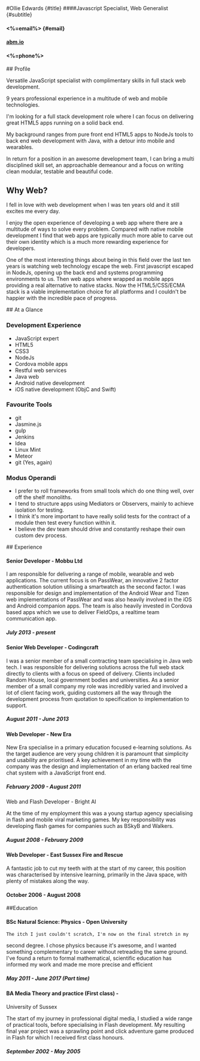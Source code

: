 <div class="row">
#Ollie Edwards {#title}
####Javascript Specialist, Web Generalist {#subtitle}

#### <%=email%> {#email}
#### [abm.io](http://www.abm.io)
#### <%=phone%>
</div>

<div class="row">
## Profile

Versatile JavaScript specialist with complimentary skills in full stack web
development.

9 years professional experience in a multitude of web and mobile technologies.

I'm looking for a full stack development role where I can focus on delivering great HTML5 apps running on a solid back end.

My background ranges from pure front end HTML5 apps to NodeJs tools to back end web
development with Java, with a detour into mobile and wearables.

In return for a position in an awesome development team, I can bring a multi disciplined
skill set, an approachable demeanour and a focus on writing clean modular,
testable and beautiful code.

## Why Web?

I fell in love with web development when I was ten years old and it still excites me every day.

I enjoy the open experience of developing a web app where there are a multitude of ways to solve every problem.
Compared with native mobile development I find that web apps are typically much more able to carve out their own identity
which is a much more rewarding experience for developers.

One of the most interesting things about being in this field over the last ten years is watching web technology escape the web.
First javascript escaped in NodeJs, opening up the back end and systems programming environments to us. Then web apps
where wrapped as mobile apps providing a real alternative to native stacks. Now the HTML5/CSS/ECMA stack is a viable
implementation choice for all platforms and I couldn't be happier with the incredible pace of progress.
</div>

<div class="row">
## At a Glance

### Development Experience
* JavaScript expert
* HTML5
* CSS3
* NodeJs
* Cordova mobile apps
* Restful web services
* Java web
* Android native development
* iOS native development (ObjC and Swift)

### Favourite Tools
* git
* Jasmine.js
* gulp
* Jenkins
* Idea
* Linux Mint
* Meteor
* git (Yes, again)

### Modus Operandi

* I prefer to roll frameworks from small tools which do one thing well, over off the shelf monoliths.
* I tend to structure apps using Mediators or Observers, mainly to achieve isolation for testing.
* I think it's more important to have really solid tests for the contract of a module then test every function within it.
* I believe the dev team should drive and constantly reshape their own custom dev process.
</div>

<div class="row">
## Experience

#### Senior Developer - Mobbu Ltd

I am responsible for delivering a range of mobile, wearable and web applications. The current focus is on PassWear, an
innovative 2 factor authentication solution utilising a smartwatch as the second factor. I was responsible for design and
implementation of the Android Wear and Tizen web implementations of PassWear and was also heavily involved in the iOS and Android companion apps.
The team is also heavily invested in Cordova based apps which we use to deliver FieldOps, a realtime team communication app.

##### July 2013 - present

#### Senior Web Developer - Codingcraft

I was a senior member of a small contracting team specialising in Java web tech. I was responsible for delivering solutions
across the full web stack directly to clients with a focus on speed of delivery. Clients included Random House,
local government bodies and universities. As a senior member of a small company my role was incredibly varied and involved
a lot of client facing work, guiding customers all the way through the development process from quotation to specification to
implementation to support.

##### August 2011 - June 2013

#### Web Developer - New Era

New Era specialise in a primary education focused e-learning solutions. As
the target audience are very young children it is paramount that simplicity
and usability are prioritised. A key achievement in my time with the
company was the design and implementation of an erlang
backed real time chat system with a JavaScript front end.

##### February 2009 - August 2011

Web and Flash Developer - Bright AI

At the time of my employment this was a young startup agency specialising
in flash and mobile viral marketing games. My key responsibility was
developing flash games for companies such as BSkyB and Walkers.

##### August 2008 - February 2009

#### Web Developer - East Sussex Fire and Rescue

A fantastic job to cut my teeth with at the start of my career, this position
was characterised by intensive learning, primarily in the Java space, with
plenty of mistakes along the way.

#### October 2006 - August 2008

##Education

#### BSc Natural Science: Physics - Open University

    The itch I just couldn't scratch, I'm now on the final stretch in my
second degree. I chose physics because it's awesome, and I wanted
something complementary to career without retreading the same ground.
I've found a return to formal mathematical, scientific education has
informed my work and made me more precise and efficient

##### May 2011 - June 2017 (Part time)

#### BA Media Theory and practice (First class) -
University of Sussex

The start of my journey in professional digital media, I studied a wide range
of practical tools, before specialising in Flash development. My resulting final
year project was a sprawling point and click adventure game produced
in Flash for which I received first class honours.

##### September 2002 - May 2005

</div>